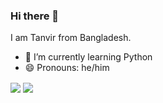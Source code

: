 ### Hi there 👋
I am Tanvir from Bangladesh.
- 🌱 I’m currently learning Python
- 😄 Pronouns: he/him

<img align="center" src="https://github-readme-stats.vercel.app/api?username=zktanvir&show_icons=true&include_all_commits=true&title_color=66D9EF&icon_color=98F5FF&bg_color=272822&text_color=FFF&hide_border=True&border_radius=.5rem">

<img align="center" src="https://github-readme-stats.vercel.app/api/top-langs/?username=zktanvir&layout=compact&title_color=66D9EF&bg_color=272822&text_color=FFF&hide_border=True&border_radius=.5rem">
